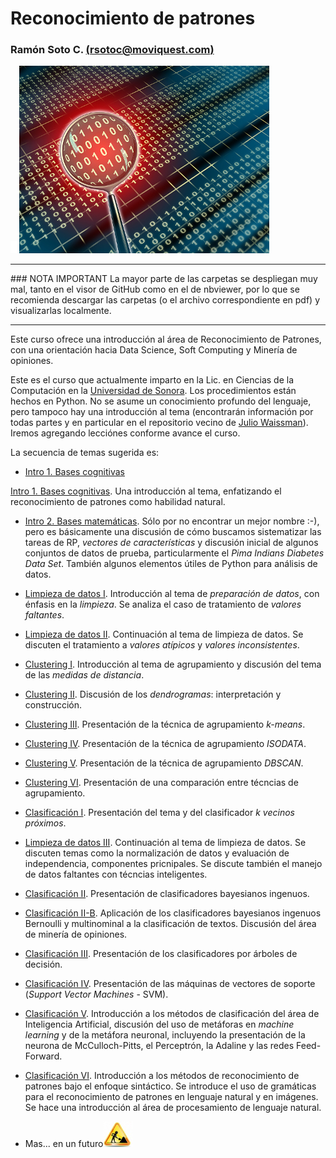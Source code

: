 # Reconocimiento de patrones
### Ramón Soto C. [(rsotoc@moviquest.com)](mailto:rsotoc@moviquest.com/)

![ ](images/blank.png)
![agents](images/binary_data_under_a_magnifying.jpg)

<hr style="border-width: 3px;">
### NOTA IMPORTANT
La mayor parte de las carpetas se despliegan muy mal, tanto en el visor de GitHub como en el de nbviewer, por lo que se recomienda descargar las carpetas (o el archivo correspondiente en pdf) y visualizarlas localmente.
<hr style="border-width: 3px;">

Este curso ofrece una introducción al área de Reconocimiento de Patrones, con una orientación hacia Data Science, Soft Computing y Minería de opiniones. 

Este es el curso que actualmente imparto en la Lic. en Ciencias de la Computación en la [Universidad de Sonora](www.uson.mx). Los procedimientos están hechos en Python. No se asume un conocimiento profundo del lenguaje, pero tampoco hay una introducción al tema (encontrarán información por todas partes y en particular en el repositorio vecino de [Julio Waissman](https://github.com/juliowaissman/libretasRdP)).
Iremos agregando lecciónes conforme avance el curso. 

La secuencia de temas sugerida es:

* <a href="https://github.com/rsotoc/pattern-recognition/blob/master/1.1.%20Introducción%20I.pdf" target="_blank">Intro 1. Bases cognitivas</a>



[Intro 1. Bases cognitivas](). Una introducción al tema, enfatizando el reconocimiento de patrones como habilidad natural.
* [Intro 2. Bases matemáticas](https://github.com/rsotoc/pattern-recognition/blob/master/Intro%202.%20Bases%20matemáticas.ipynb). Sólo por no encontrar un mejor nombre :-), pero es básicamente una discusión de cómo buscamos sistematizar las tareas de RP, *vectores de características* y discusión inicial de algunos conjuntos de datos de prueba, particularmente el *Pima Indians Diabetes Data Set*. También algunos elementos útiles de Python para análisis de datos.
* [Limpieza de datos I](https://github.com/rsotoc/pattern-recognition/blob/master/Limpieza%20de%20datos%20I.ipynb). Introducción al tema de *preparación de datos*, con énfasis en la *limpieza*. Se analiza el caso de tratamiento de *valores faltantes*.
* [Limpieza de datos II](https://github.com/rsotoc/pattern-recognition/blob/master/Limpieza%20de%20datos%20II.ipynb). Continuación al tema de limpieza de datos. Se discuten el tratamiento a *valores atípicos* y *valores inconsistentes*.
* [Clustering I](https://github.com/rsotoc/pattern-recognition/blob/master/Clustering%20I.ipynb). Introducción al tema de agrupamiento y discusión del tema de las *medidas de distancia*. 
* [Clustering II](https://github.com/rsotoc/pattern-recognition/blob/master/Clustering%20II.ipynb). Discusión de los *dendrogramas*: interpretación y construcción.
* [Clustering III](https://github.com/rsotoc/pattern-recognition/blob/master/Clustering%20III.ipynb). Presentación de la técnica de agrupamiento *k-means*. 
* [Clustering IV](https://github.com/rsotoc/pattern-recognition/blob/master/Clustering%20IV.ipynb). Presentación de la técnica de agrupamiento *ISODATA*.  
* [Clustering V](https://github.com/rsotoc/pattern-recognition/blob/master/Clustering%20V.ipynb). Presentación de la técnica de agrupamiento *DBSCAN*.  
* [Clustering VI](https://github.com/rsotoc/pattern-recognition/blob/master/Clustering%20VI.ipynb). Presentación de una comparación entre técncias de agrupamiento.
* [Clasificación I](https://github.com/rsotoc/pattern-recognition/blob/master/Clasificaci%C3%B3n%20I.ipynb). Presentación del tema y del clasificador *k vecinos próximos*.
* [Limpieza de datos III](https://github.com/rsotoc/pattern-recognition/blob/master/Limpieza%20de%20datos%20III.ipynb). Continuación al tema de limpieza de datos. Se discuten temas como la normalización de datos y evaluación de independencia, componentes pricnipales. Se discute también el manejo de datos faltantes con técncias inteligentes.
* [Clasificación II](https://github.com/rsotoc/pattern-recognition/blob/master/Clasificaci%C3%B3n%20II.ipynb). Presentación de clasificadores bayesianos ingenuos.
* [Clasificación II-B](https://github.com/rsotoc/pattern-recognition/blob/master/Clasificaci%C3%B3n%20II-B.ipynb). Aplicación de los clasificadores bayesianos ingenuos Bernoulli y multinominal a la clasificación de textos. Discusión del área de minería de opiniones.
* [Clasificación III](https://github.com/rsotoc/pattern-recognition/blob/master/Clasificaci%C3%B3n%20III.ipynb). Presentación de los clasificadores por árboles de decisión.
* [Clasificación IV](https://github.com/rsotoc/pattern-recognition/blob/master/Clasificaci%C3%B3n%20IV.ipynb).  Presentación de las máquinas de vectores de soporte (*Support Vector Machines* - SVM).
* [Clasificación V](https://github.com/rsotoc/pattern-recognition/blob/master/Clasificaci%C3%B3n%20V.ipynb). Introducción a los métodos de clasificación del área de Inteligencia Artificial, discusión del uso de metáforas en *machine learning* y de la metáfora neuronal, incluyendo la presentación de la neurona de McCulloch-Pitts, el Perceptrón, la Adaline y las redes Feed-Forward.
* [Clasificación VI](https://github.com/rsotoc/pattern-recognition/blob/master/Clasificaci%C3%B3n%20VI.ipynb). Introducción a los métodos de reconocimiento de patrones bajo el enfoque sintáctico. Se introduce el uso de gramáticas para el reconocimiento de patrones en lenguaje natural y en imágenes. Se hace una introducción al área de procesamiento de lenguaje natural.

* Mas... en un futuro![ ](images/in_process.jpg)
